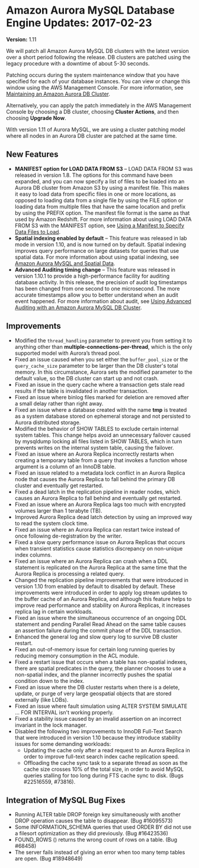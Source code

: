 # Amazon Aurora MySQL Database Engine Updates: 2017\-02\-23<a name="AuroraMySQL.Updates.20170223"></a>

**Version:** 1\.11

We will patch all Amazon Aurora MySQL DB clusters with the latest version over a short period following the release\. DB clusters are patched using the legacy procedure with a downtime of about 5\-30 seconds\. 

Patching occurs during the system maintenance window that you have specified for each of your database instances\. You can view or change this window using the AWS Management Console\. For more information, see [Maintaining an Amazon Aurora DB Cluster](USER_UpgradeDBInstance.Maintenance.md)\.

Alternatively, you can apply the patch immediately in the AWS Management Console by choosing a DB cluster, choosing **Cluster Actions**, and then choosing **Upgrade Now**\.

With version 1\.11 of Aurora MySQL, we are using a cluster patching model where all nodes in an Aurora DB cluster are patched at the same time\.

## New Features<a name="AuroraMySQL.Updates.20170223.New"></a>
+ **MANIFEST option for LOAD DATA FROM S3** – LOAD DATA FROM S3 was released in version 1\.8\. The options for this command have been expanded, and you can now specify a list of files to be loaded into an Aurora DB cluster from Amazon S3 by using a manifest file\. This makes it easy to load data from specific files in one or more locations, as opposed to loading data from a single file by using the FILE option or loading data from multiple files that have the same location and prefix by using the PREFIX option\. The manifest file format is the same as that used by Amazon Redshift\. For more information about using LOAD DATA FROM S3 with the MANIFEST option, see [Using a Manifest to Specify Data Files to Load](AuroraMySQL.Integrating.LoadFromS3.md#AuroraMySQL.Integrating.LoadFromS3.Manifest)\.
+ **Spatial indexing enabled by default** – This feature was released in lab mode in version 1\.10, and is now turned on by default\. Spatial indexing improves query performance on large datasets for queries that use spatial data\. For more information about using spatial indexing, see [Amazon Aurora MySQL and Spatial Data](Aurora.AuroraMySQL.Overview.md#Aurora.AuroraMySQL.Spatial)\.
+ **Advanced Auditing timing change** – This feature was released in version 1\.10\.1 to provide a high\-performance facility for auditing database activity\. In this release, the precision of audit log timestamps has been changed from one second to one microsecond\. The more accurate timestamps allow you to better understand when an audit event happened\. For more information about audit, see [Using Advanced Auditing with an Amazon Aurora MySQL DB Cluster](AuroraMySQL.Auditing.md)\.

## Improvements<a name="AuroraMySQL.Updates.20170223.Improvements"></a>
+ Modified the `thread_handling` parameter to prevent you from setting it to anything other than **multiple\-connections\-per\-thread**, which is the only supported model with Aurora’s thread pool\.
+ Fixed an issue caused when you set either the `buffer_pool_size` or the `query_cache_size` parameter to be larger than the DB cluster's total memory\. In this circumstance, Aurora sets the modified parameter to the default value, so the DB cluster can start up and not crash\.
+ Fixed an issue in the query cache where a transaction gets stale read results if the table is invalidated in another transaction\.
+ Fixed an issue where binlog files marked for deletion are removed after a small delay rather than right away\.
+ Fixed an issue where a database created with the name **tmp** is treated as a system database stored on ephemeral storage and not persisted to Aurora distributed storage\.
+ Modified the behavior of SHOW TABLES to exclude certain internal system tables\. This change helps avoid an unnecessary failover caused by mysqldump locking all files listed in SHOW TABLES, which in turn prevents writes on the internal system table, causing the failover\.
+ Fixed an issue where an Aurora Replica incorrectly restarts when creating a temporary table from a query that invokes a function whose argument is a column of an InnoDB table\.
+ Fixed an issue related to a metadata lock conflict in an Aurora Replica node that causes the Aurora Replica to fall behind the primary DB cluster and eventually get restarted\.
+ Fixed a dead latch in the replication pipeline in reader nodes, which causes an Aurora Replica to fall behind and eventually get restarted\.
+ Fixed an issue where an Aurora Replica lags too much with encrypted volumes larger than 1 terabyte \(TB\)\.
+ Improved Aurora Replica dead latch detection by using an improved way to read the system clock time\.
+ Fixed an issue where an Aurora Replica can restart twice instead of once following de\-registration by the writer\.
+ Fixed a slow query performance issue on Aurora Replicas that occurs when transient statistics cause statistics discrepancy on non\-unique index columns\.
+ Fixed an issue where an Aurora Replica can crash when a DDL statement is replicated on the Aurora Replica at the same time that the Aurora Replica is processing a related query\.
+ Changed the replication pipeline improvements that were introduced in version 1\.10 from enabled by default to disabled by default\. These improvements were introduced in order to apply log stream updates to the buffer cache of an Aurora Replica, and although this feature helps to improve read performance and stability on Aurora Replicas, it increases replica lag in certain workloads\.
+ Fixed an issue where the simultaneous occurrence of an ongoing DDL statement and pending Parallel Read Ahead on the same table causes an assertion failure during the commit phase of the DDL transaction\.
+ Enhanced the general log and slow query log to survive DB cluster restart\.
+ Fixed an out\-of\-memory issue for certain long running queries by reducing memory consumption in the ACL module\.
+ Fixed a restart issue that occurs when a table has non\-spatial indexes, there are spatial predicates in the query, the planner chooses to use a non\-spatial index, and the planner incorrectly pushes the spatial condition down to the index\.
+ Fixed an issue where the DB cluster restarts when there is a delete, update, or purge of very large geospatial objects that are stored externally \(like LOBs\)\.
+ Fixed an issue where fault simulation using ALTER SYSTEM SIMULATE … FOR INTERVAL isn't working properly\.
+ Fixed a stability issue caused by an invalid assertion on an incorrect invariant in the lock manager\.
+ Disabled the following two improvements to InnoDB Full\-Text Search that were introduced in version 1\.10 because they introduce stability issues for some demanding workloads:
  +  Updating the cache only after a read request to an Aurora Replica in order to improve full\-text search index cache replication speed\. 
  + Offloading the cache sync task to a separate thread as soon as the cache size crosses 10% of the total size, in order to avoid MySQL queries stalling for too long during FTS cache sync to disk\. \(Bugs \#22516559, \#73816\)\.

## Integration of MySQL Bug Fixes<a name="AuroraMySQL.Updates.20170223.BugFixes"></a>
+ Running ALTER table DROP foreign key simultaneously with another DROP operation causes the table to disappear\. \(Bug \#16095573\)
+ Some INFORMATION\_SCHEMA queries that used ORDER BY did not use a filesort optimization as they did previously\. \(Bug \#16423536\)
+ FOUND\_ROWS \(\) returns the wrong count of rows on a table\. \(Bug \#68458\)
+ The server fails instead of giving an error when too many temp tables are open\. \(Bug \#18948649\)